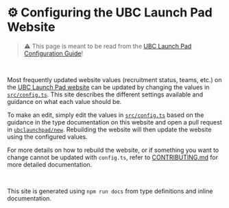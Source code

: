 # ⚙️ Configuring the UBC Launch Pad Website

> ⚠️ This page is meant to be read from the [UBC Launch Pad Configuration Guide](https://ubclaunchpad.github.io/new/config)!

<br />

Most frequently updated website values (recruitment status, teams, etc.) on the [UBC Launch Pad website](https://github.com/ubclaunchpad/new) can be updated by changing the values in [`src/config.ts`](https://github.com/ubclaunchpad/new/blob/master/src/config.ts). This site describes the different settings available and guidance on what each value should be.

To make an edit, simply edit the values in [`src/config.ts`](https://github.com/ubclaunchpad/new/blob/master/src/config.ts) based on the guidance in the type documentation on this website and open a pull request in [`ubclaunchpad/new`](https://github.com/ubclaunchpad/new). Rebuilding the website will then update the website using the configured values.

For more details on how to rebuild the website, or if something you want to change cannot be updated with `config.ts`, refer to [CONTRIBUTING.md](https://github.com/ubclaunchpad/new/blob/master/CONTRIBUTING.md) for more detailed documentation.

<br />

This site is generated using `npm run docs` from type definitions and inline documentation.

